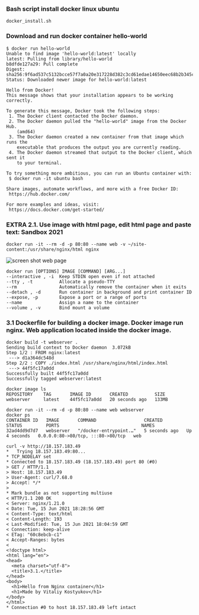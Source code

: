 ### Bash script install docker linux ubuntu
``` docker_install.sh ``` 
### Download and run docker container hello-world
```
$ docker run hello-world
Unable to find image 'hello-world:latest' locally
latest: Pulling from library/hello-world
b8dfde127a29: Pull complete
Digest: sha256:9f6ad537c5132bcce57f7a0a20e317228d382c3cd61edae14650eec68b2b345c
Status: Downloaded newer image for hello-world:latest

Hello from Docker!
This message shows that your installation appears to be working correctly.

To generate this message, Docker took the following steps:
 1. The Docker client contacted the Docker daemon.
 2. The Docker daemon pulled the "hello-world" image from the Docker Hub.
    (amd64)
 3. The Docker daemon created a new container from that image which runs the
    executable that produces the output you are currently reading.
 4. The Docker daemon streamed that output to the Docker client, which sent it
    to your terminal.

To try something more ambitious, you can run an Ubuntu container with:
 $ docker run -it ubuntu bash

Share images, automate workflows, and more with a free Docker ID:
 https://hub.docker.com/

For more examples and ideas, visit:
 https://docs.docker.com/get-started/
```
### EXTRA 2.1. Use image with html page, edit html page and paste text: <Username> Sandbox 2021
``` docker run -it --rm -d -p 80:80 --name web -v ~/site-content:/usr/share/nginx/html nginx ```

![screen shot web page](https://github.com/v-kostyukov/Internship-2021/blob/master/task3/img/screen2.png)
````
docker run [OPTIONS] IMAGE [COMMAND] [ARG...]
--interactive , -i	Keep STDIN open even if not attached
--tty , -t          Allocate a pseudo-TTY
--rm                Automatically remove the container when it exits
--detach , -d       Run container in background and print container ID
--expose, -p        Expose a port or a range of ports
--name              Assign a name to the container
--volume , -v       Bind mount a volume
````
### 3.1 Dockerfile for building a docker image. Docker image run nginx. Web application located inside the docker image. 

``` 
docker build -t webserver .
Sending build context to Docker daemon  3.072kB
Step 1/2 : FROM nginx:latest
 ---> d1a364dc548d
Step 2/2 : COPY ./index.html /usr/share/nginx/html/index.html
 ---> 44f5fc17a0dd
Successfully built 44f5fc17a0dd
Successfully tagged webserver:latest

docker image ls
REPOSITORY    TAG       IMAGE ID       CREATED          SIZE
webserver     latest    44f5fc17a0dd   20 seconds ago   133MB

docker run -it --rm -d -p 80:80 --name web webserver
docker ps
CONTAINER ID   IMAGE       COMMAND                  CREATED         STATUS         PORTS                               NAMES
32ad4dd9d7d7   webserver   "/docker-entrypoint.…"   5 seconds ago   Up 4 seconds   0.0.0.0:80->80/tcp, :::80->80/tcp   web

curl -v http://18.157.183.49
*   Trying 18.157.183.49:80...
* TCP_NODELAY set
* Connected to 18.157.183.49 (18.157.183.49) port 80 (#0)
> GET / HTTP/1.1
> Host: 18.157.183.49
> User-Agent: curl/7.68.0
> Accept: */*
>
* Mark bundle as not supporting multiuse
< HTTP/1.1 200 OK
< Server: nginx/1.21.0
< Date: Tue, 15 Jun 2021 18:28:56 GMT
< Content-Type: text/html
< Content-Length: 193
< Last-Modified: Tue, 15 Jun 2021 18:04:59 GMT
< Connection: keep-alive
< ETag: "60c8ebcb-c1"
< Accept-Ranges: bytes
<
<!doctype html>
<html lang="en">
<head>
  <meta charset="utf-8">
  <title>3.1.</title>
</head>
<body>
  <h1>Hello from Nginx container</h1>
  <h1>Made by Vitaliy Kostyukov</h1>
</body>
</html>
* Connection #0 to host 18.157.183.49 left intact
```
